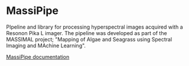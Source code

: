 # MassiPipe
PIpeline and library for processing hyperspectral images acquired with a Resonon Pika L imager. The pipeline was developed as part of the MASSIMAL project; "Mapping of Algae and Seagrass using Spectral Imaging and MAchine Learning".

[MassiPipe documentation](https://mh-skjelvareid.github.io/massipipe/)